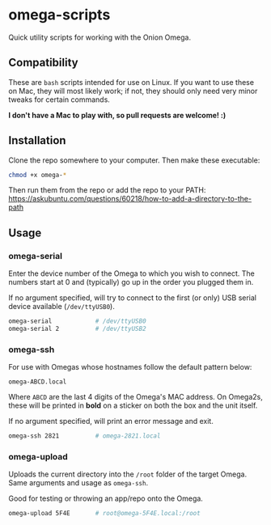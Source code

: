 # omega-scripts
Quick utility scripts for working with the Onion Omega.

## Compatibility

These are `bash` scripts intended for use on Linux. If you want to use these on Mac, they will most likely work; if not, they should only need very minor tweaks for certain commands.

**I don't have a Mac to play with, so pull requests are welcome! :)**

## Installation

Clone the repo somewhere to your computer. Then make these executable:

``` bash
chmod +x omega-*
```

Then run them from the repo or add the repo to your PATH: https://askubuntu.com/questions/60218/how-to-add-a-directory-to-the-path

## Usage

### omega-serial

Enter the device number of the Omega to which you wish to connect. The numbers start at 0 and (typically) go up in the order you plugged them in.

If no argument specified, will try to connect to the first (or only) USB serial device available (`/dev/ttyUSB0`).

``` bash
omega-serial            # /dev/ttyUSB0
omega-serial 2          # /dev/ttyUSB2
```

### omega-ssh

For use with Omegas whose hostnames follow the default pattern below:

`omega-ABCD.local`

Where `ABCD` are the last 4 digits of the Omega's MAC address. On Omega2s, these will be printed in **bold** on a sticker on both the box and the unit itself.

If no argument specified, will print an error message and exit.

``` bash
omega-ssh 2821          # omega-2821.local
```



### omega-upload

Uploads the current directory into the `/root` folder of the target Omega. Same arguments and usage as `omega-ssh`.

Good for testing or throwing an app/repo onto the Omega.

``` bash
omega-upload 5F4E       # root@omega-5F4E.local:/root
```
